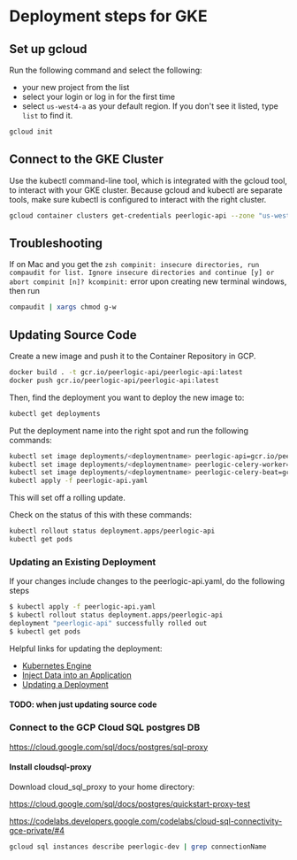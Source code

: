 # Deployment steps for GKE

## Set up gcloud

Run the following command and select the following:

* your new project from the list
* select your login or log in for the first time
* select `us-west4-a` as your default region. If you don't see it listed, type `list` to find it.

```bash
gcloud init
```

## Connect to the GKE Cluster

Use the kubectl command-line tool, which is integrated with the gcloud tool, to interact with your GKE cluster. Because gcloud and kubectl are separate tools, make sure kubectl is configured to interact with the right cluster.

```bash
gcloud container clusters get-credentials peerlogic-api --zone "us-west4-a"
```

## Troubleshooting

If on Mac and you get the `zsh compinit: insecure directories, run compaudit for list.
Ignore insecure directories and continue [y] or abort compinit [n]? kcompinit:` error upon creating new terminal windows, then run

```bash
compaudit | xargs chmod g-w
```

## Updating Source Code

Create a new image and push it to the Container Repository in GCP.

```bash
docker build . -t gcr.io/peerlogic-api/peerlogic-api:latest
docker push gcr.io/peerlogic-api/peerlogic-api:latest
 ```

Then, find the deployment you want to deploy the new image to:

```bash
kubectl get deployments
```

Put the deployment name into the right spot and run the following commands:

```bash
kubectl set image deployments/<deploymentname> peerlogic-api=gcr.io/peerlogic-api/peerlogic-api:latest
kubectl set image deployments/<deploymentname> peerlogic-celery-worker=gcr.io/peerlogic-api/peerlogic-api:latest
kubectl set image deployments/<deploymentname> peerlogic-celery-beat=gcr.io/peerlogic-api/peerlogic-api:latest
kubectl apply -f peerlogic-api.yaml
```

This will set off a rolling update.

Check on the status of this with these commands:

```bash
kubectl rollout status deployment.apps/peerlogic-api
kubectl get pods
```

### Updating an Existing Deployment


If your changes include changes to the peerlogic-api.yaml, do the following steps

```bash
$ kubectl apply -f peerlogic-api.yaml
$ kubectl rollout status deployment.apps/peerlogic-api
deployment "peerlogic-api" successfully rolled out
$ kubectl get pods
```

Helpful links for updating the deployment:

* [Kubernetes Engine](https://cloud.google.com/python/django/kubernetes-engine)
* [Inject Data into an Application](https://kubernetes.io/docs/tasks/inject-data-application/)
* [Updating a Deployment](https://kubernetes.io/docs/concepts/workloads/controllers/deployment/#updating-a-deployment)

#### TODO: when just updating source code



### Connect to the GCP Cloud SQL postgres DB

https://cloud.google.com/sql/docs/postgres/sql-proxy

#### Install cloudsql-proxy


Download cloud_sql_proxy to your home directory:

https://cloud.google.com/sql/docs/postgres/quickstart-proxy-test




https://codelabs.developers.google.com/codelabs/cloud-sql-connectivity-gce-private/#4


```bash
gcloud sql instances describe peerlogic-dev | grep connectionName
```
